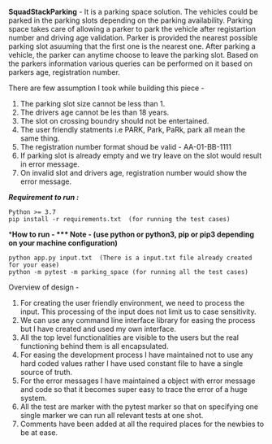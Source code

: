 **SquadStackParking** -
It is a parking space solution. The vehicles could be parked in the parking slots depending on the parking availability.
Parking space takes care of allowing a parker to park the vehicle after registartion number and driving age validation.
Parker is provided the nearest possible parking slot asuuming that the first one is the nearest one.
After parking a vehicle, the parker can anytime choose to leave the parking slot.
Based on the parkers information various queries can be performed on it based on parkers age, registration number.

There are few assumption I took while building this piece - 
1. The parking slot size cannot be less than 1.
2. The drivers age cannot be les than 18 years.
3. The slot on crossing boundry should not be entertained.
4. The user friendly statments i.e PARK, Park, PaRk, park all mean the same thing.
5. The registration number format shoud be valid - AA-01-BB-1111
6. If parking slot is already empty and we try leave on the slot would result in error message.
7. On invalid slot and drivers age, registration number would show the error message.

***Requirement to run :***
```
Python >= 3.7
pip install -r requirements.txt  (for running the test cases)
```

***How to run - ***
Note - (use python or python3, pip or pip3 depending on your machine configuration)**
```
python app.py input.txt  (There is a input.txt file already created for your ease)
python -m pytest -m parking_space (for running all the test cases)
```

Overview of design - 
1. For creating the user friendly environment, we need to process the input. This processing of the input does not limit us to case sensitivity.
2. We can use any command line interface library for easing the process but I have created and used my own interface.
3. All the top level functionalities are visible to the users but the real functioning behind them is all encapsulated.
4. For easing the development process I have maintained not to use any hard coded values rather I have used constant file to have a single source of truth.
5. For the error messages I have maintained a object with error message and code so that it becomes super easy to trace the error of a huge system.
6. All the test are marker with the pytest marker so that on specifying one single marker we can run all relevant tests at one shot.
7. Comments have been added at all the required places for the newbies to be at ease.
